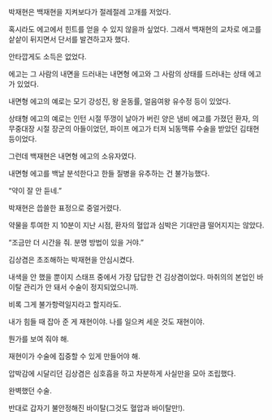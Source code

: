 박재현은 백재현을 지켜보다가 절레절레 고개를 저었다.

혹시라도 에고에서 힌트를 얻을 수 있지 않을까 싶었다. 그래서 백재현의 교차로 에고를 샅샅이 뒤지면서 단서를 발견하고자 했다.

안타깝게도 소득은 없었다.

에고는 그 사람의 내면을 드러내는 내면형 에고와 그 사람의 상태를 드러내는 상태 에고가 있었다.

내면형 에고의 예로는 모기 강성진, 왕 윤동률, 얼음여왕 유수정 등이 있었다.

상태형 에고의 예로는 인턴 시절 뚜껑이 날아가 버린 양은 냄비 에고를 가졌던 환자, 의무중대장 시절 장군의 아들이었던, 파이프 에고가 터져 뇌동맥류 수술을 받았던 김태현 등이었다.

그런데 백재현은 내면형 에고의 소유자였다.

내면형 에고를 백날 분석한다고 한들 질병을 유추하는 건 불가능했다.

“약이 잘 안 듣네.”

박재현은 씁쓸한 표정으로 중얼거렸다.

약물을 투여한 지 10분이 지난 시점, 환자의 혈압과 심박은 기대만큼 떨어지지는 않았다.

“조금만 더 시간을 줘. 분명 방법이 있을 거야.”

김상겸은 초조해하는 박재현을 안심시켰다.

내색을 안 했을 뿐이지 스태프 중에서 가장 답답한 건 김상겸이었다. 마취의의 본업인 바이탈 관리가 안 돼서 수술이 정지되었으니까.

비록 그게 불가항력일지라고 할지라도.

내가 힘들 때 잡아 준 게 재현이야. 나를 일으켜 세운 것도 재현이야.

뭔가를 보여 줘야 해.

재현이가 수술에 집중할 수 있게 만들어야 해.

압박감에 시달리던 김상겸은 심호흡을 하고 차분하게 사실만을 모아 조립했다.

완벽했던 수술.

반대로 갑자기 불안정해진 바이탈(그것도 혈압과 바이탈만!).